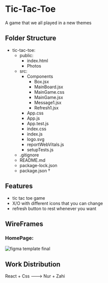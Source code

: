 # Tic-Tac-Toe
A game that we all played in a new themes 

## Folder Structure
- tic-tac-toe:
    - public:
        - index.html
        - Photos
    - src:
        - Components
            - Box.jsx
            - MainBoard.jsx
            - MainGame.css
            - MainGame.jsx
            - Message1.jsx
            - Refresh1.jsx
         - App.css
         - App.js
         - App.test.js
         - index.css
         - index.js
         - logo.svg
         - reportWebVitals.js
         - setupTests.js
    - .gitignore
    - README.md
    - package-lock.json
    - package.json †

## Features
- tic tac toe game
- X/O with different icons that you can change
- refresh button to rest whenever you want

## WireFrames
### HomePage:
![figma template final](https://user-images.githubusercontent.com/61557712/143403911-39e8eb5b-b14a-4fbf-82f4-03669ba6bc6b.jpg)


## Work Distribution
React + Css ---> Nur + Zahi
